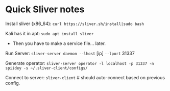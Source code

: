 # Quick Sliver notes

Install sliver (x86_64): `curl https://sliver.sh/install|sudo bash`

Kali has it in apt: `sudo apt install sliver`

- Then you have to make a service file... later.

Run Server: `sliver-server daemon --lhost` [ip] `--lport` 31337

Generate operator: `sliver-server operator -l localhost -p 31337 -n spiidey -s ~/.sliver-client/configs/`

Connect to server: `sliver-client` # should auto-connect based on previous config.
